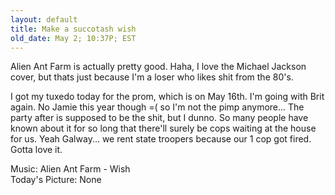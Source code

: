 ```yaml
---
layout: default
title: Make a succotash wish
old_date: May 2; 10:37P; EST
---
```


Alien Ant Farm is actually pretty good. Haha, I love the Michael Jackson
cover, but thats just because I'm a loser who likes shit from the 80's.

I got my tuxedo today for the prom, which is on May 16th. I'm going with Brit
again. No Jamie this year though =( so I'm not the pimp anymore... The party
after is supposed to be the shit, but I dunno. So many people have known about
it for so long that there'll surely be cops waiting at the house for us. Yeah
Galway... we rent state troopers because our 1 cop got fired. Gotta love it.

Music: Alien Ant Farm - Wish  
Today's Picture: None

